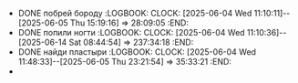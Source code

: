 - DONE побрей бороду 
  :LOGBOOK:
  CLOCK: [2025-06-04 Wed 11:10:11]--[2025-06-05 Thu 15:19:16] =>  28:09:05
  :END:
- DONE попили ногти 
  :LOGBOOK:
  CLOCK: [2025-06-04 Wed 11:10:36]--[2025-06-14 Sat 08:44:54] =>  237:34:18
  :END:
- DONE найди пластыри 
  :LOGBOOK:
  CLOCK: [2025-06-04 Wed 11:48:33]--[2025-06-05 Thu 23:21:54] =>  35:33:21
  :END:
-